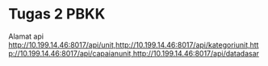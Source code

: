 # Tugas 2 PBKK

Alamat api http://10.199.14.46:8017/api/unit,http://10.199.14.46:8017/api/kategoriunit,http://10.199.14.46:8017/api/capaianunit,http://10.199.14.46:8017/api/datadasar
